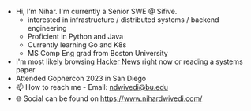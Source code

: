 - Hi, I’m Nihar. I'm currently a Senior SWE @ Sifive.
  - interested in infrastructure / distributed systems / backend engineering
  - Proficient in Python and Java
  - Currently learning Go and K8s
  - MS Comp Eng grad from Boston University
- I'm most likely browsing [Hacker News](https://news.ycombinator.com/) right now or reading a systems paper
- Attended Gophercon 2023 in San Diego
- 📫 How to reach me - Email: <ndwivedi@bu.edu>
- 🌐 Social can be found on <https://www.nihardwivedi.com/>
